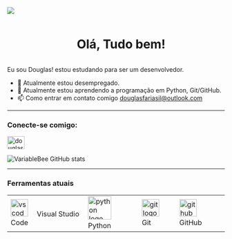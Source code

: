 <!--divisor-->
<img src="https://user-images.githubusercontent.com/73097560/115834477-dbab4500-a447-11eb-908a-139a6edaec5c.gif">

<!--título-->

<div id="user-content-toc">
  <ul align="center">
    <summary><h1 style="display: inline-block"> Olá, Tudo bem!</h1></summary>
</div>

<p>
    Eu sou Douglas! estou estudando para ser um desenvolvedor.

  - 🔭 Atualmente estou desempregado.
  - 🌱 Atualmente estou aprendendo a programação em Python, Git/GitHub.
  - 📫 Como entrar em contato comigo douglasfariasil@outlook.com
</p>

<hr/>
<h3 align="left">Conecte-se comigo:</h3>
<p align="left">
<a href="https://linkedin.com/in/douglas fariasil" target="blank"><img align="center" src="https://raw.githubusercontent.com/rahuldkjain/github-profile-readme-generator/master/src/images/icons/Social/linked-in-alt.svg" alt="douglas fariasil" height="30" width="40" /></a>
</p>

<!-- GithubStats -->
![VariableBee GitHub stats](https://github-readme-stats.vercel.app/api?username=douglasfariasil&show_icons=true&theme=gotham)

</p>
<hr/>
<h3>Ferramentas atuais</h3>
<table>
  <tbody>
    <tr>
      
 <td>
        <img
          src="https://icons8.com.br/icons/set/vscode-studio-visual"
          height="40"
          alt="vscode logo"
        />
        <img width="12" /> Visual Studio Code
      </td>
  <td> 
        <img
          src="https://icons8.com.br/icons/set/python"
          height="54"
          alt="python logo"
        />
        <img width="12" /> Python
      </td>
 <td>
        <img
          src="https://cdn.jsdelivr.net/gh/devicons/devicon/icons/git/git-original.svg"
          height="40"
          alt="git logo"
        />
        <img width="12" /> Git
      </td>
  <td>
        <img
          src="https://skillicons.dev/icons?i=github"
          height="40"
          alt="github logo"
        />
        <img width="12" /> GitHub
      </td>
  
